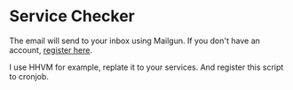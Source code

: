 # Service Checker

The email will send to your inbox using Mailgun. If you don't have an account, [register here](https://mailgun.com).

I use HHVM for example, replate it to your services. And register this script to cronjob.
